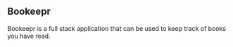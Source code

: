 ## Bookeepr

Bookeepr is a full stack application that can be used to keep track of books you have read.